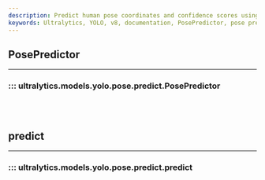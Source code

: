 ```yaml
---
description: Predict human pose coordinates and confidence scores using YOLOv5. Use on real-time video streams or static images.
keywords: Ultralytics, YOLO, v8, documentation, PosePredictor, pose prediction, pose estimation, predict method
---
```


## PosePredictor
---
### ::: ultralytics.models.yolo.pose.predict.PosePredictor
<br><br>

## predict
---
### ::: ultralytics.models.yolo.pose.predict.predict
<br><br>
